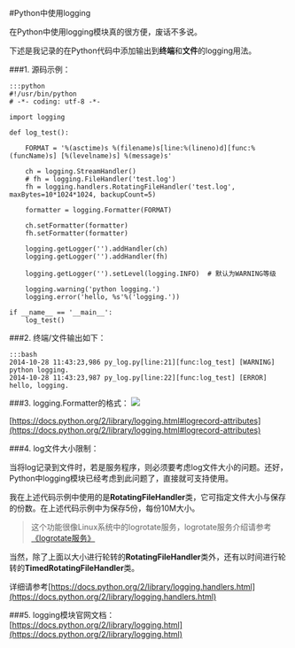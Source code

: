 #Python中使用logging

在Python中使用logging模块真的很方便，废话不多说。

下述是我记录的在Python代码中添加输出到**终端**和**文件**的logging用法。

###1. 源码示例：

    :::python
    #!/usr/bin/python
    # -*- coding: utf-8 -*-

    import logging

    def log_test():

        FORMAT = '%(asctime)s %(filename)s[line:%(lineno)d][func:%(funcName)s] [%(levelname)s] %(message)s'

        ch = logging.StreamHandler()
        # fh = logging.FileHandler('test.log')
        fh = logging.handlers.RotatingFileHandler('test.log', maxBytes=10*1024*1024, backupCount=5)
        
        formatter = logging.Formatter(FORMAT)

        ch.setFormatter(formatter)
        fh.setFormatter(formatter)

        logging.getLogger('').addHandler(ch)
        logging.getLogger('').addHandler(fh)
        
        logging.getLogger('').setLevel(logging.INFO)  # 默认为WARNING等级

        logging.warning('python logging.')
        logging.error('hello, %s'%('logging.'))

    if __name__ == '__main__':
        log_test()

###2. 终端/文件输出如下：

    :::bash
    2014-10-28 11:43:23,986 py_log.py[line:21][func:log_test] [WARNING] python logging.
    2014-10-28 11:43:23,987 py_log.py[line:22][func:log_test] [ERROR] hello, logging.
    
###3. logging.Formatter的格式：
![](/static/img/py_logging_format.png)

[https://docs.python.org/2/library/logging.html#logrecord-attributes](https://docs.python.org/2/library/logging.html#logrecord-attributes)

###4. log文件大小限制：

当将log记录到文件时，若是服务程序，则必须要考虑log文件大小的问题。还好，Python中logging模块已经考虑到此问题了，直接就可支持使用。

我在上述代码示例中使用的是**RotatingFileHandler**类，它可指定文件大小与保存的份数。在上述代码示例中为保存5份，每份10M大小。

> 这个功能很像Linux系统中的logrotate服务，logrotate服务介绍请参考[《logrotate服务》](http://www.qjwgg.com/linux/linux_logrotate.html)

当然，除了上面以大小进行轮转的**RotatingFileHandler**类外，还有以时间进行轮转的**TimedRotatingFileHandler**类。

详细请参考[https://docs.python.org/2/library/logging.handlers.html](https://docs.python.org/2/library/logging.handlers.html)

###5. logging模块官网文档：
[https://docs.python.org/2/library/logging.html](https://docs.python.org/2/library/logging.html)
